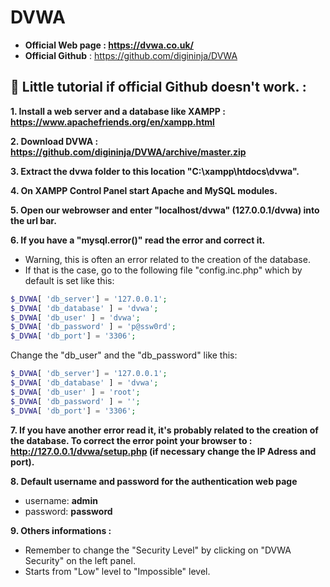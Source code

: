 # DVWA

* **Official Web page : https://dvwa.co.uk/**
* **Official Github** : https://github.com/digininja/DVWA

## 📢 Little tutorial if official Github doesn't work. :

**1. Install a web server and a database like XAMPP : https://www.apachefriends.org/en/xampp.html**

**2. Download DVWA : https://github.com/digininja/DVWA/archive/master.zip**

**3. Extract the dvwa folder to this location "C:\xampp\htdocs\dvwa\".**

**4. On XAMPP Control Panel start Apache and MySQL modules.**

**5. Open our webrowser and enter "localhost/dvwa" (127.0.0.1/dvwa) into the url bar.**

**6. If you have a "mysql.error()" read the error and correct it.** 
  * Warning, this is often an error related to the creation of the database.
  * If that is the case, go to the following file "config.inc.php" which by default is set like this:
```php
$_DVWA[ 'db_server'] = '127.0.0.1';
$_DVWA[ 'db_database' ] = 'dvwa';
$_DVWA[ 'db_user' ] = 'dvwa';
$_DVWA[ 'db_password' ] = 'p@ssw0rd';
$_DVWA[ 'db_port'] = '3306';
```
Change the "db_user" and the "db_password" like this:
```php
$_DVWA[ 'db_server'] = '127.0.0.1';
$_DVWA[ 'db_database' ] = 'dvwa';
$_DVWA[ 'db_user' ] = 'root';
$_DVWA[ 'db_password' ] = '';
$_DVWA[ 'db_port'] = '3306';
```

**7. If you have another error read it, it's probably related to the creation of the database. To correct the error point your browser to : http://127.0.0.1/dvwa/setup.php (if necessary change the IP Adress and port).**

**8. Default username and password for the authentication web page**    
  * username: **admin**
  * password: **password**
 
**9. Others informations :**    
  * Remember to change the "Security Level" by clicking on "DVWA Security" on the left panel.
  * Starts from "Low" level to "Impossible" level.
